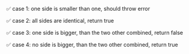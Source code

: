 ✅ case 1: one side is smaller than one, should throw error

✅ case 2: all sides are identical, return true

✅ case 3: one side is bigger, than the two other combined, return false

✅ case 4: no side is bigger, than the two other combined, return true